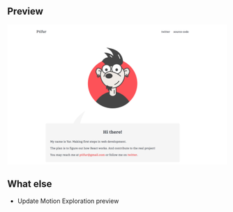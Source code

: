 ## Preview

![](https://github.com/ptifur/react-my-website/blob/main/src/media/preview.png)

## What else

- Update Motion Exploration preview